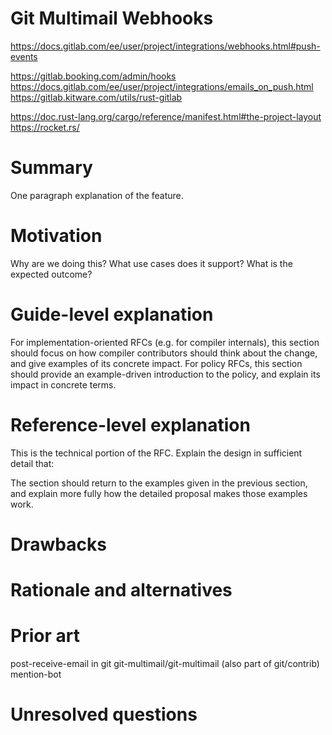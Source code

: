 # Git Multimail Webhooks
https://docs.gitlab.com/ee/user/project/integrations/webhooks.html#push-events

https://gitlab.booking.com/admin/hooks
https://docs.gitlab.com/ee/user/project/integrations/emails_on_push.html
https://gitlab.kitware.com/utils/rust-gitlab

https://doc.rust-lang.org/cargo/reference/manifest.html#the-project-layout
https://rocket.rs/

# Summary

One paragraph explanation of the feature.

# Motivation

Why are we doing this? What use cases does it support? What is the expected outcome?

# Guide-level explanation

For implementation-oriented RFCs (e.g. for compiler internals), this section should focus on how compiler contributors should think about the change, and give examples of its concrete impact. For policy RFCs, this section should provide an example-driven introduction to the policy, and explain its impact in concrete terms.

# Reference-level explanation

This is the technical portion of the RFC. Explain the design in sufficient detail that:

The section should return to the examples given in the previous section, and explain more fully how the detailed proposal makes those examples work.

# Drawbacks

# Rationale and alternatives

# Prior art

post-receive-email in git
git-multimail/git-multimail (also part of git/contrib)
mention-bot

# Unresolved questions